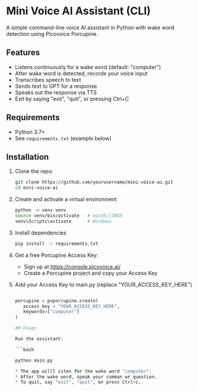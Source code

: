 # Mini Voice AI Assistant (CLI)

A simple command-line voice AI assistant in Python with wake word detection using Picovoice Porcupine.

## Features

- Listens continuously for a wake word (default: "computer")
- After wake word is detected, records your voice input
- Transcribes speech to text
- Sends text to GPT for a response
- Speaks out the response via TTS
- Exit by saying "exit", "quit", or pressing Ctrl+C

## Requirements

- Python 3.7+
- See `requirements.txt` (example below)

## Installation

1. Clone the repo:

   ```bash
   git clone https://github.com/yourusername/mini-voice-ai.git
   cd mini-voice-ai

2. Create and activate a virtual environment

   ```bash
   python -m venv venv
   source venv/bin/activate   # macOS/lINUX
   venv\Scripts\activate      # Windows

3. Install dependencies

   ```bash
   pip install -r requirements.txt

4. Get a free Porcupine Access Key:

   - Sign up at https://console.picovoice.ai/
   - Create a Porcupine project and copy your Access Key

5. Add your Access Key to main.py (replace "YOUR_ACCESS_KEY_HERE")

   ```python

   porcupine = pvporcupine.create(
      access_key = "YOUR_ACCESS_KEY_HERE",
      keywords=["computer"]
   )

   ## Usage

   Run the assistant:

   ```bash

   python main.py

   * The app willl isten for the wake word "computer".
   * After the wake word, speak your comman or question.
   * To quit, say "exit", "quit", or press Ctrl+c.
   
